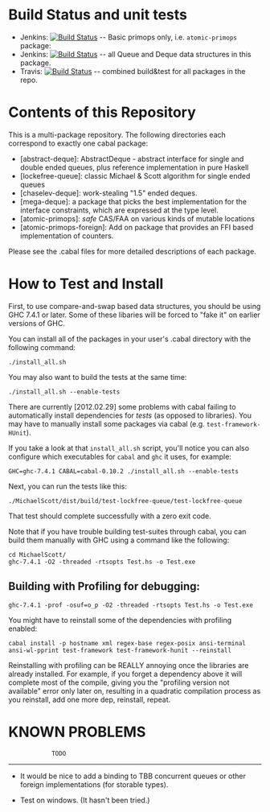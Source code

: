 
Build Status and unit tests
===========================

 * Jenkins: [![Build Status](http://tester-lin.soic.indiana.edu:8080/buildStatus/icon?job=Haskell-LockFree_primops)](http://tester-lin.soic.indiana.edu:8080/job/Haskell-LockFree_primops/) -- Basic primops only, i.e. `atomic-primops` package:
 * Jenkins: [![Build Status](http://tester-lin.soic.indiana.edu:8080/buildStatus/icon?job=Haskell-LockFree_dataStructs)](http://tester-lin.soic.indiana.edu:8080/job/Haskell-LockFree_dataStructs) -- all Queue and Deque data structures in this package.
 * Travis: [![Build Status](https://travis-ci.org/rrnewton/haskell-lockfree.svg?branch=master)](https://travis-ci.org/rrnewton/haskell-lockfree) -- combined build&test for all packages in the repo.

Contents of this Repository
================================================================================

This is a multi-package repository.  The following directories
each correspond to exactly one cabal package:

 * [abstract-deque]: AbstractDeque - abstract interface for single and
    double ended queues, plus reference implementation in pure Haskell
 * [lockefree-queue]: classic Michael & Scott algorithm for single ended queues
 * [chaselev-deque]: work-stealing "1.5" ended deques.
 * [mega-deque]: a package that picks the best implementation for the
    interface constraints, which are expressed at the type level.
 * [atomic-primops]: *safe* CAS/FAA on various kinds of mutable locations
 * [atomic-primops-foreign]: Add on package that provides an FFI based
   implementation of counters.

Please see the .cabal files for more detailed descriptions of each package.


How to Test and Install
================================================================================

First, to use compare-and-swap based data structures, you should be
using GHC 7.4.1 or later.  Some of these libaries will be forced to
"fake it" on earlier versions of GHC.

You can install all of the packages in your user's .cabal directory
with the following command:

    ./install_all.sh

You may also want to build the tests at the same time:

    ./install_all.sh --enable-tests

There are currently [2012.02.29] some problems with cabal failing to
automatically install dependencies for *tests* (as opposed to
libraries).  You may have to manually install some packages via cabal
(e.g. `test-framework-HUnit`).

If you take a look at that `install_all.sh` script, you'll notice you
can also configure which executables for `cabal` and `ghc` it uses,
for example:

    GHC=ghc-7.4.1 CABAL=cabal-0.10.2 ./install_all.sh --enable-tests

Next, you can run the tests like this:

    ./MichaelScott/dist/build/test-lockfree-queue/test-lockfree-queue

That test should complete successfully with a zero exit code.

Note that if you have trouble building test-suites through cabal, you
can build them manually with GHC using a command like the following:

    cd MichaelScott/
    ghc-7.4.1 -O2 -threaded -rtsopts Test.hs -o Test.exe

Building with Profiling for debugging:
----------------------------------------


    ghc-7.4.1 -prof -osuf=o_p -O2 -threaded -rtsopts Test.hs -o Test.exe

You might have to reinstall some of the dependencies with profiling
enabled:

    cabal install -p hostname xml regex-base regex-posix ansi-terminal ansi-wl-pprint test-framework test-framework-hunit --reinstall

Reinstalling with profiling can be REALLY annoying once the libraries
are already installed.  For example, if you forget a dependency above
it will complete most of the compile, giving you the "profiling
version not available" error only later on, resulting in a quadratic
compilation process as you reinstall, add one more dep, reinstall,
repeat.



KNOWN PROBLEMS
================================================================================

                TODO
----------------------------------------

 * It would be nice to add a binding to TBB concurrent queues or other
   foreign implementations (for storable types).

 * Test on windows.  (It hasn't been tried.)
